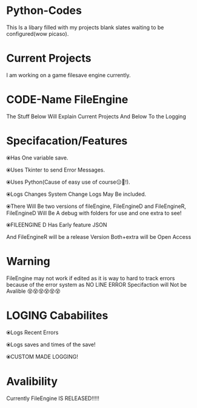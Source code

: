 # Python-Codes

This Is a libary filled with my projects blank slates waiting to be configured(wow picaso).


# Current Projects

I am working on a game filesave engine currently.

# CODE-Name FileEngine

The Stuff Below Will Explain Current Projects And Below To the Logging

# Specifacation/Features

⦿Has One variable save.

⦿Uses Tkinter to send Error Messages.

⦿Uses Python(Cause of easy use of course😑🤨!).

⦿Logs Changes System Change Logs May Be included.


⦿There Will Be two versions of fileEngine, FileEngineD and FileEngineR, FileEngineD Will Be A debug with folders for use and one extra to see!

⦿FILEENGINE D Has Early feature JSON


And FileEngineR will be a release Version Both+extra will be Open Access

# Warning

FileEngine may not work if edited as it is way to hard to track errors because of the error system as NO LINE ERROR Specifaction will Not be Avalible
😵😵😵😵😵😵
# LOGING Cababilites
⦿Logs Recent Errors

⦿Logs saves and times of the save!

⦿CUSTOM MADE LOGGING!

# Avalibility

Currently FileEngine IS RELEASED!!!!!
